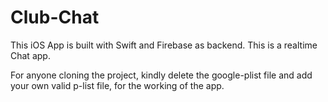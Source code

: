 # Club-Chat

This iOS App is built with Swift and Firebase as backend. This is a realtime Chat app.

For anyone cloning the project, kindly delete the google-plist file and add your own valid p-list file, for the working of the app.
